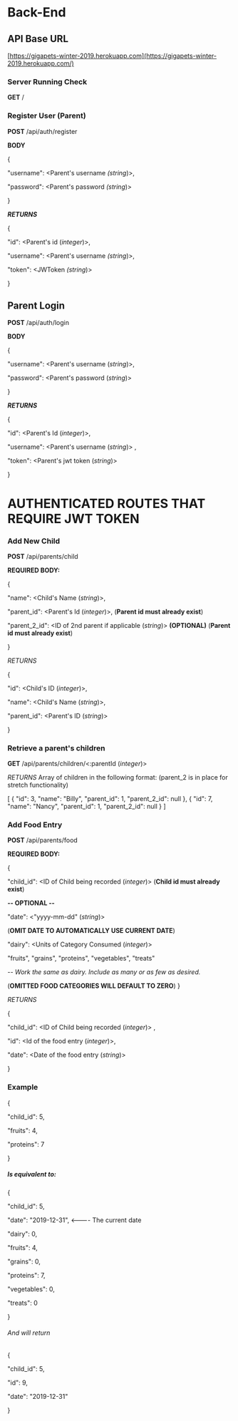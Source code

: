 # Back-End

## API Base URL

[https://gigapets-winter-2019.herokuapp.com](https://gigapets-winter-2019.herokuapp.com/)

### Server Running Check

**GET** /



### Register User (Parent)

**POST**  /api/auth/register



**BODY**

{ 

"username": <Parent's username *(string*)>,

"password": <Parent's password *(string*)>

}

***RETURNS***

{

 "id": <Parent's id (*integer*)>,

 "username": <Parent's username *(string*)>,
 
 "token": <JWToken *(string*)>

 }



## Parent Login

**POST** /api/auth/login



**BODY**

{

 "username": <Parent's username (*string*)>,

 "password": <Parent's password (*string*)> 

}

***RETURNS***

{

 "id": <Parent's Id (*integer*)>,

 "username": <Parent's username (*string*)> ,

 "token": <Parent's jwt token (*string*)> 

}

# AUTHENTICATED ROUTES THAT REQUIRE JWT TOKEN

### Add New Child



**POST** /api/parents/child



**REQUIRED BODY:**

{ 

 "name": <Child's Name (*string*)>,

 "parent_id": <Parent's Id (*integer*)>, (**Parent id must already exist**)

 "parent_2_id": <ID of 2nd parent if applicable (*string*)> **(OPTIONAL)** (**Parent id must already exist**)

 }

*RETURNS*

{

 "id": <Child's ID (*integer*)>,

 "name": <Child's Name (*string*)>,

 "parent_id": <Parent's ID (*string*)>

}


### Retrieve a parent's children

**GET**  /api/parents/children/<:parentId (*integer*)>

*RETURNS* Array of children in the following format:
(parent_2 is in place for stretch functionality)


    
  [
    {
        "id": 3,
        "name": "Billy",
        "parent_id": 1,
        "parent_2_id": null
    },
    {
        "id": 7,
        "name": "Nancy",
        "parent_id": 1,
        "parent_2_id": null
    }
  ]





### Add Food Entry

**POST**  /api/parents/food



**REQUIRED BODY:**

{

 "child_id": <ID of Child being recorded (*integer*)> (**Child id must already exist**)

**-- OPTIONAL --**

 "date": <"yyyy-mm-dd" (*string*)>  

(**OMIT DATE TO AUTOMATICALLY USE CURRENT DATE**) 

"dairy": <Units of Category Consumed (*integer*)>

"fruits", "grains", "proteins", "vegetables", "treats" 

-- *Work the same as dairy. Include as many or as few as desired.* 

(**OMITTED FOOD CATEGORIES WILL DEFAULT TO ZERO**) }

*RETURNS*

{

 "child_id": <ID of Child being recorded (*integer*)> , 

"id": <Id of the food entry (*integer*)>,

 "date": <Date of the food entry (*string*)>

}

### Example

{ 

"child_id": 5, 

"fruits": 4, 

"proteins": 7 

}

##### Is equivalent to:

  { 

"child_id": 5,

 "date": "2019-12-31", <---- The current date

 "dairy": 0, 

"fruits": 4, 

"grains": 0,

 "proteins": 7, 

"vegetables": 0, 

"treats": 0 

}

###### *And will return*

{

 "child_id": 5,

 "id": 9,

 "date": "2019-12-31" 

}
